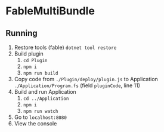 # FableMultiBundle

## Running

1. Restore tools (fable) `dotnet tool restore`
2. Build plugin
    1. `cd Plugin`
    2. `npm i`
    3. `npm run build`
3. Copy code from `./Plugin/deploy/plugin.js` to Application `./Application/Program.fs` (field `pluginCode`, line 11)
4. Build and run Application
    1. `cd ../Application`
    2. `npm i`
    3. `npm run watch`
5. Go to `localhost:8080`
6. View the console
